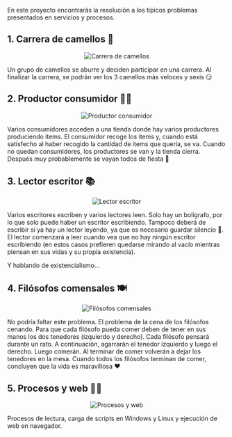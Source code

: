 En este proyecto encontrarás la resolución a los típicos problemas presentados en servicios y procesos.

## 1. Carrera de camellos 🐫
<p align="center">
  <img src="https://i.imgur.com/nJBo72s.png" alt="Carrera de camellos"/>
  </p>
Un grupo de camellos se aburre y deciden participar en una carrera. Al finalizar la carrera, se podrán ver los 3 camellos más veloces y sexis 😏

## 2. Productor consumidor 👷‍♀️

<p align="center">
  <img src="https://i.imgur.com/6x2TvvY.png" alt="Productor consumidor"/>
  </p>

Varios consumidores acceden a una tienda donde hay varios productores produciendo items. El consumidor recoge los items y, cuando está satisfecho al haber recogido la cantidad de items que quería, se va. Cuando no quedan consumidores, los productores se van y la tienda cierra. Después muy probablemente se vayan todos de fiesta 🥳

## 3. Lector escritor 📚

<p align="center">
  <img src="https://i.imgur.com/FYUPUa2.png" alt="Lector escritor"/>
  </p>

Varios escritores escriben y varios lectores leen. Solo hay un bolígrafo, por lo que solo puede haber un escritor escribiendo. Tampoco deberá de escribir si ya hay un lector leyendo, ya que es necesario guardar silencio 🤫. El lector comenzará a leer cuando vea que no hay ningún escritor escribiendo (en estos casos prefieren quedarse mirando al vacío mientras piensan en sus vidas y su propia existencia).

Y hablando de existencialismo...

## 4. Filósofos comensales 🍽
<p align="center">
  <img src="https://i.imgur.com/W53CQZX.png" alt="Filósofos comensales"/>
  </p>

No podría faltar este problema. El problema de la cena de los filósofos cenando. Para que cada filósofo pueda comer deben de tener en sus manos los dos tenedores (izquierdo y derecho). Cada filósofo pensará durante un rato. A continuación, agarrarán el tenedor izquierdo y luego el derecho. Luego comerán. Al terminar de comer volverán a dejar los tenedores en la mesa. Cuando todos los filósofos terminan de comer, concluyen que la vida es maravillosa ♥

## 5. Procesos y web 👨‍💻
<p align="center">
  <img src="https://i.imgur.com/FYUPUa2.png" alt="Procesos y web"/>
  </p>
Procesos de lectura, carga de scripts en Windows y Linux y ejecución de web en navegador.
